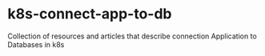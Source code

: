 # k8s-connect-app-to-db
Collection of resources and articles that describe connection Application to Databases in k8s
